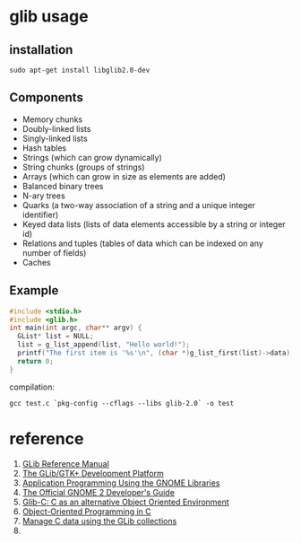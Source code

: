 # glib usage

## installation

```
sudo apt-get install libglib2.0-dev
```

## Components

- Memory chunks
- Doubly-linked lists
- Singly-linked lists
- Hash tables
- Strings (which can grow dynamically)
- String chunks (groups of strings)
- Arrays (which can grow in size as elements are added)
- Balanced binary trees
- N-ary trees
- Quarks (a two-way association of a string and a unique integer identifier)
- Keyed data lists (lists of data elements accessible by a string or integer id)
- Relations and tuples (tables of data which can be indexed on any number of fields)
- Caches

## Example


```C
#include <stdio.h>
#include <glib.h>
int main(int argc, char** argv) {
  GList* list = NULL;
  list = g_list_append(list, "Hello world!");
  printf("The first item is '%s'\n", (char *)g_list_first(list)->data);
  return 0;
}
```

compilation:

```
gcc test.c `pkg-config --cflags --libs glib-2.0` -o test
```

# reference
1. [GLib Reference Manual](https://developer.gnome.org/glib/stable/)
2. [The GLib/GTK+ Development Platform](https://people.gnome.org/~swilmet/glib-gtk-dev-platform.pdf)
3. [Application Programming Using the GNOME Libraries](http://devernay.free.fr/cours/IHM/GTK/gnome-libs-tutorial.pdf)
4. [The Official GNOME 2 Developer's Guide](https://www.dgsiegel.net/files/tog2dg.pdf)
5. [Glib-C: C as an alternative Object Oriented Environment](http://lore.ua.ac.be/Publications/pdf/Hendrickx2004.pdf)
6. [Object-Oriented Programming in C](https://www.cs.colorado.edu/~kena/classes/5448/f12/presentation-materials/gatchell.pdf)
7. [Manage C data using the GLib collections](https://www6.software.ibm.com/developerworks/education/l-glib/l-glib-pdf.pdf)
8. []()
